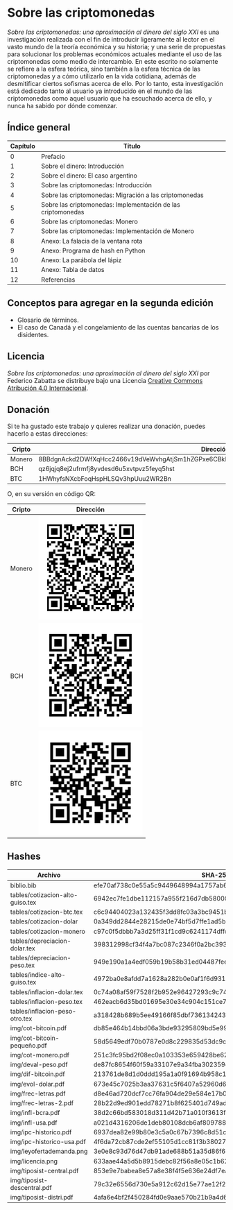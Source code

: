 # Sobre las criptomonedas

_Sobre las criptomonedas: una aproximación al dinero del siglo XXI_ es una investigación realizada con el fin de introducir ligeramente al lector en el vasto mundo de la teoría económica y su historia; y una serie de propuestas para solucionar los problemas económicos actuales mediante el uso de las criptomonedas como medio de intercambio. En este escrito no solamente se refiere a la esfera teórica, sino también a la esfera técnica de las criptomonedas y a cómo utilizarlo en la vida cotidiana, además de desmitificar ciertos sofismas acerca de ello. Por lo tanto, esta investigación está dedicado tanto al usuario ya introducido en el mundo de las criptomonedas como aquel usuario que ha escuchado acerca de ello, y nunca ha sabido por dónde comenzar.

## Índice general
Capítulo | Título
--- | --- 
0 | Prefacio
1 | Sobre el dinero: Introducción
2 | Sobre el dinero: El caso argentino
3 | Sobre las criptomonedas: Introducción
4 | Sobre las criptomonedas: Migración a las criptomonedas
5 | Sobre las criptomonedas: Implementación de las criptomonedas
6 | Sobre las criptomonedas: Monero
7 | Sobre las criptomonedas: Implementación de Monero
8 | Anexo: La falacia de la ventana rota
9 | Anexo: Programa de hash en Python
10 | Anexo: La parábola del lápiz
11 | Anexo: Tabla de datos
12 | Referencias

## Conceptos para agregar en la segunda edición

* Glosario de términos.
* El caso de Canadá y el congelamiento de las cuentas bancarias de los disidentes.

## Licencia

_Sobre las criptomonedas: una aproximación al dinero del siglo XXI_ por Federico Zabatta se distribuye bajo una Licencia [Creative Commons Atribución 4.0 Internacional](https://creativecommons.org/licenses/by/4.0/deed.es).

## Donación

Si te ha gustado este trabajo y quieres realizar una donación, puedes hacerlo a estas direcciones:

Cripto | Dirección
--- | --- 
Monero | 8BBdgnAckd2DWfXqHcc2466v19dVeWvhgAtjSm1hZGPxe6CBkPgDxqaBLbrD9NLK8reWLFfoUtdpg18rzkTDC2iBJMerKDv
BCH | qz6jqjq8ej2ufrmfj8yvdesd6u5xvtpvz5feyq5hst
BTC | 1HWhyfsNXcbFoqHspHLSQv3hpUuu2WR2Bn

O, en su versión en código QR:

Cripto | Dirección
--- | --- 
Monero | ![address](/img/address.png)
BCH | ![address](/img/bch-address.png)
BTC | ![address](/img/btc-address.png)

## Hashes

Archivo | SHA-256
--- | --- 
biblio.bib | efe70af738c0e55a5c9449648994a1757ab609c63280baf18e5abbd950f8eee7
tables/cotizacion-alto-guiso.tex | 6942ec7fe1dbe112157a955f216d7db580087b854e3675c17394292a4de2fdb2
tables/cotizacion-btc.tex | c6c94404023a132435f3dd8fc03a3bc9451bc8e31e819529e63d661aa2debd45
tables/cotizacion-dolar | 0a349dd2844e28215de0e74bf5d7ffe1ad5bd1372a4db90572a6d1e9e4607ab9
tables/cotizacion-monero | c97c0f5dbbb7a3d25ff31f1cd9c6241174dffd125b7bf357b54991183713609a
tables/depreciacion-dolar.tex | 398312998cf34f4a7bc087c2346f0a2bc39332918eed5eefad32a507b1c972c0
tables/depreciacion-peso.tex | 949e190a1a4edf059b19b58b31ed04487feeb8cfa1ef17c321cac64d0df8a1e5
tables/indice-alto-guiso.tex | 4972ba0e8afdd7a1628a282b0e0af1f6d931c2fe096ee86126b291e065cc3d9e
tables/inflacion-dolar.tex | 0c74a08af59f7528f2b952e96427293c9c74e256fb74859abd7dd779992839df
tables/inflacion-peso.tex | 462eacb6d35bd01695e30e34c904c151ce704dce252aff58df38294f8249a849
tables/inflacion-peso-otro.tex | a318428b689b5ee49166f85dbf736134243d368539b8ec96d92a95205c8b8a6c
img/cot-bitcoin.pdf | db85e464b14bbd06a3bde93295809bd5e9935cd9ddc8789f0180223904879b47
img/cot-bitcoin-pequeño.pdf | 58d5649edf70b0787e0d8c229835d53dc9caaf2329405ac7de539bcff7958c2f
img/cot-monero.pdf | 251c3fc95bd2f08ec0a103353e659428be62166b8b2e8e98617f4096e0d00732
img/deval-peso.pdf | de87fc8654f60f59a33107e9a34fba302359c256e7a1c6e8ce9db9c64ce9a7bc
img/dif-bitcoin.pdf | 213761de8d1d0ddd195a1a0f91694b958c138dee8a4328e26134700a103e7870
img/evol-dolar.pdf | 673e45c7025b3aa37631c5f6407a52960d64869e77580fd57feb46f38b75606f
img/frec-letras.pdf | d8e46ad720dcf7cc76fa904de29e584e17b0184c119a6b6ce050d84a39c8564b
img/frec-letras-2.pdf | 28b22d9ed901edd78271b8f625401d749ad84dd5372117a85b74e25f765bc7f7
img/infl-bcra.pdf | 38d2c66bd583018d311d42b71a010f3613fa91bb7f92fe384de55bc53c4cd526
img/infl-usa.pdf | a021d4316206de1deb80108dcb6af809788584c01ab6ae282eaf3e3f4d271720
img/ipc-historico.pdf | 6937dea82e99b80e3c5a0c67b7396c8d51c85497aa92ddb5935bf34957cc53bf
img/ipc-historico-usa.pdf | 4f6da72cb87cde2ef55105d1cc81f3b380271d972d8776fc46aeff7afaa835c4
img/leyofertademanda.png | 3e0e8c93d76d47db91ade688b51a35d86f60dd01c5b0944780f091cc1ca52c03
img/licencia.png | 633aae44a5d5b8915debc82f56a8e05c1b62b567b1aefeabc18617b81d8a04a9
img/tiposist-central.pdf | 853e9e7babea8e57a8e38f4f5e636e24df7ea03fb89b1afc097d290e9e261bfa
img/tiposist-descentral.pdf | 79c32e6556d730e5a912c62d15e77ae12f20b253867cb871a16609cf959aaa32
img/tiposist-distri.pdf | 4afa6e4bf2f450284fd0e9aae570b21b9a4d6bc3461035cad0a0d73a34bb17dc
